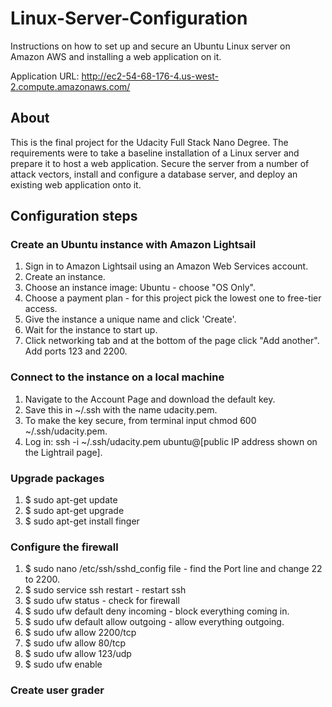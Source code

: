 # Linux-Server-Configuration
Instructions on how to set up and secure an Ubuntu Linux server on Amazon AWS and installing a web application on it.

Application URL: http://ec2-54-68-176-4.us-west-2.compute.amazonaws.com/

## About
This is the final project for the Udacity Full Stack Nano Degree. The requirements were to take a baseline installation of a Linux server and prepare it to host a web application. Secure the server from a number of attack vectors, install and configure a database server, and deploy an existing web application onto it.
## Configuration steps
### Create an Ubuntu instance with Amazon Lightsail
1. Sign in to Amazon Lightsail using an Amazon Web Services account.
2. Create an instance.
3. Choose an instance image: Ubuntu - choose "OS Only".
4. Choose a payment plan - for this project pick the lowest one to free-tier access.
5. Give the instance a unique name and click 'Create'.
6. Wait for the instance to start up.
7. Click networking tab and at the bottom of the page click "Add another". Add ports 123 and 2200.
### Connect to the instance on a local machine
1. Navigate to the Account Page and download the default key.
2. Save this in ~/.ssh with the name udacity.pem.
3. To make the key secure, from terminal input chmod 600 ~/.ssh/udacity.pem.
4. Log in: ssh -i ~/.ssh/udacity.pem ubuntu@[public IP address shown on the Lightrail page].
### Upgrade packages
1. $ sudo apt-get update
2. $ sudo apt-get upgrade
3. $ sudo apt-get install finger
### Configure the firewall
1. $ sudo nano /etc/ssh/sshd_config file - find the Port line and change 22 to 2200.
2. $ sudo service ssh restart - restart ssh
3. $ sudo ufw status - check for firewall
4. $ sudo ufw default deny incoming - block everything coming in.
5. $ sudo ufw default allow outgoing - allow everything outgoing.
6. $ sudo ufw allow 2200/tcp
7. $ sudo ufw allow 80/tcp
8. $ sudo ufw allow 123/udp
9. $ sudo ufw enable
### Create user grader
